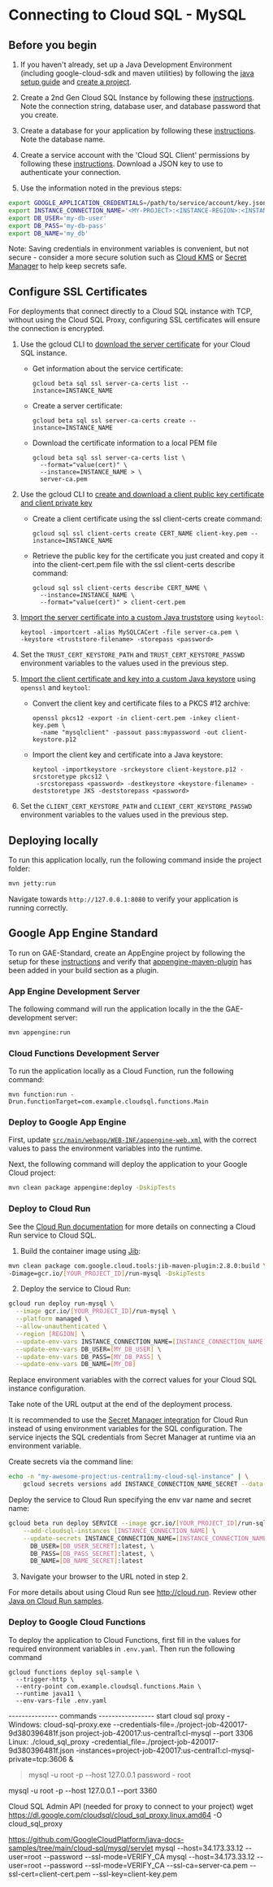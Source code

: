 # Connecting to Cloud SQL - MySQL

## Before you begin

1. If you haven't already, set up a Java Development Environment (including google-cloud-sdk and
maven utilities) by following the [java setup guide](https://cloud.google.com/java/docs/setup) and
[create a project](https://cloud.google.com/resource-manager/docs/creating-managing-projects#creating_a_project).

1. Create a 2nd Gen Cloud SQL Instance by following these
[instructions](https://cloud.google.com/sql/docs/mysql/create-instance). Note the connection string,
database user, and database password that you create.

1. Create a database for your application by following these
[instructions](https://cloud.google.com/sql/docs/mysql/create-manage-databases). Note the database
name.

1. Create a service account with the 'Cloud SQL Client' permissions by following these
[instructions](https://cloud.google.com/sql/docs/mysql/connect-external-app#4_if_required_by_your_authentication_method_create_a_service_account).
Download a JSON key to use to authenticate your connection.

1. Use the information noted in the previous steps:
```bash
export GOOGLE_APPLICATION_CREDENTIALS=/path/to/service/account/key.json
export INSTANCE_CONNECTION_NAME='<MY-PROJECT>:<INSTANCE-REGION>:<INSTANCE-NAME>'
export DB_USER='my-db-user'
export DB_PASS='my-db-pass'
export DB_NAME='my_db'
```
Note: Saving credentials in environment variables is convenient, but not secure - consider a more
secure solution such as [Cloud KMS](https://cloud.google.com/kms/) or [Secret Manager](https://cloud.google.com/secret-manager/) to help keep secrets safe.

## Configure SSL Certificates
For deployments that connect directly to a Cloud SQL instance with TCP,
without using the Cloud SQL Proxy,
configuring SSL certificates will ensure the connection is encrypted. 
1. Use the gcloud CLI to [download the server certificate](https://cloud.google.com/sql/docs/mysql/configure-ssl-instance#server-certs) for your Cloud SQL instance.
    - Get information about the service certificate:
        ```
        gcloud beta sql ssl server-ca-certs list --instance=INSTANCE_NAME
        ```
    - Create a server certificate:
        ```
        gcloud beta sql ssl server-ca-certs create --instance=INSTANCE_NAME
        ```
    - Download the certificate information to a local PEM file
        ```
        gcloud beta sql ssl server-ca-certs list \
          --format="value(cert)" \
          --instance=INSTANCE_NAME > \
          server-ca.pem
        ```

1. Use the gcloud CLI to [create and download a client public key certificate and client private key](https://cloud.google.com/sql/docs/mysql/configure-ssl-instance#client-certs)
    - Create a client certificate using the ssl client-certs create command:
        ```
        gcloud sql ssl client-certs create CERT_NAME client-key.pem --instance=INSTANCE_NAME
        ```
    - Retrieve the public key for the certificate you just created and copy it into the client-cert.pem file with the ssl client-certs describe command:
        ```
        gcloud sql ssl client-certs describe CERT_NAME \
          --instance=INSTANCE_NAME \
          --format="value(cert)" > client-cert.pem
        ```
1. [Import the server certificate into a custom Java truststore](https://dev.mysql.com/doc/connector-j/8.0/en/connector-j-reference-using-ssl.html) using `keytool`:
      ```
      keytool -importcert -alias MySQLCACert -file server-ca.pem \
    -keystore <truststore-filename> -storepass <password>
      ```  
1. Set the `TRUST_CERT_KEYSTORE_PATH` and `TRUST_CERT_KEYSTORE_PASSWD` environment variables to the values used in the previous step.
1. [Import the client certificate and key into a custom Java keystore](https://dev.mysql.com/doc/connector-j/8.0/en/connector-j-reference-using-ssl.html) using `openssl` and `keytool`:
    - Convert the client key and certificate files to a PKCS #12 archive:
        ```
        openssl pkcs12 -export -in client-cert.pem -inkey client-key.pem \
          -name "mysqlclient" -passout pass:mypassword -out client-keystore.p12
        ```
    - Import the client key and certificate into a Java keystore:
       ```
       keytool -importkeystore -srckeystore client-keystore.p12 -srcstoretype pkcs12 \
        -srcstorepass <password> -destkeystore <keystore-filename> -deststoretype JKS -deststorepass <password>
       ```
1. Set the `CLIENT_CERT_KEYSTORE_PATH` and `CLIENT_CERT_KEYSTORE_PASSWD` environment variables to the values used in the previous step.
## Deploying locally

To run this application locally, run the following command inside the project folder:

```bash
mvn jetty:run
```

Navigate towards `http://127.0.0.1:8080` to verify your application is running correctly.

## Google App Engine Standard

To run on GAE-Standard, create an AppEngine project by following the setup for these
[instructions](https://cloud.google.com/appengine/docs/standard/java/quickstart#before-you-begin)
and verify that
[appengine-maven-plugin](https://cloud.google.com/java/docs/setup#optional_install_maven_or_gradle_plugin_for_app_engine)
 has been added in your build section as a plugin.


### App Engine Development Server

The following command will run the application locally in the the GAE-development server:
```bash
mvn appengine:run
```

### Cloud Functions Development Server
To run the application locally as a Cloud Function, run the following command:
```
mvn function:run -Drun.functionTarget=com.example.cloudsql.functions.Main
```

### Deploy to Google App Engine

First, update [`src/main/webapp/WEB-INF/appengine-web.xml`](src/main/webapp/WEB-INF/appengine-web.xml)
with the correct values to pass the environment variables into the runtime.

Next, the following command will deploy the application to your Google Cloud project:
```bash
mvn clean package appengine:deploy -DskipTests
```

### Deploy to Cloud Run

See the [Cloud Run documentation](https://cloud.google.com/run/docs/configuring/connect-cloudsql)
for more details on connecting a Cloud Run service to Cloud SQL.

1. Build the container image using [Jib](https://cloud.google.com/java/getting-started/jib):

  ```sh
mvn clean package com.google.cloud.tools:jib-maven-plugin:2.8.0:build \
 -Dimage=gcr.io/[YOUR_PROJECT_ID]/run-mysql -DskipTests
  ```

2. Deploy the service to Cloud Run:

  ```sh
  gcloud run deploy run-mysql \
    --image gcr.io/[YOUR_PROJECT_ID]/run-mysql \
    --platform managed \
    --allow-unauthenticated \
    --region [REGION] \
    --update-env-vars INSTANCE_CONNECTION_NAME=[INSTANCE_CONNECTION_NAME] \
    --update-env-vars DB_USER=[MY_DB_USER] \
    --update-env-vars DB_PASS=[MY_DB_PASS] \
    --update-env-vars DB_NAME=[MY_DB]
  ```

  Replace environment variables with the correct values for your Cloud SQL
  instance configuration.

  Take note of the URL output at the end of the deployment process.

  It is recommended to use the [Secret Manager integration](https://cloud.google.com/run/docs/configuring/secrets) for Cloud Run instead
  of using environment variables for the SQL configuration. The service injects the SQL credentials from
  Secret Manager at runtime via an environment variable.

  Create secrets via the command line:
  ```sh
  echo -n "my-awesome-project:us-central1:my-cloud-sql-instance" | \
      gcloud secrets versions add INSTANCE_CONNECTION_NAME_SECRET --data-file=-
  ```

  Deploy the service to Cloud Run specifying the env var name and secret name:
  ```sh
  gcloud beta run deploy SERVICE --image gcr.io/[YOUR_PROJECT_ID]/run-sql \
      --add-cloudsql-instances [INSTANCE_CONNECTION_NAME] \
      --update-secrets INSTANCE_CONNECTION_NAME=[INSTANCE_CONNECTION_NAME_SECRET]:latest,\
        DB_USER=[DB_USER_SECRET]:latest, \
        DB_PASS=[DB_PASS_SECRET]:latest, \
        DB_NAME=[DB_NAME_SECRET]:latest
  ```

3. Navigate your browser to the URL noted in step 2.

  For more details about using Cloud Run see http://cloud.run.
  Review other [Java on Cloud Run samples](../../../run/).

### Deploy to Google Cloud Functions

To deploy the application to Cloud Functions, first fill in the values for required environment variables in `.env.yaml`. Then run the following command
```
gcloud functions deploy sql-sample \
  --trigger-http \
  --entry-point com.example.cloudsql.functions.Main \
  --runtime java11 \
  --env-vars-file .env.yaml
```

--------------- commands -----------------
start cloud sql proxy - 
Windows:
cloud-sql-proxy.exe --credentials-file=./project-job-420017-9d380396481f.json project-job-420017:us-central1:cl-mysql --port 3306
Linux:
./cloud_sql_proxy -credential_file=./project-job-420017-9d380396481f.json -instances=project-job-420017:us-central1:cl-mysql-private=tcp:3606 &

>mysql -u root -p --host 127.0.0.1
password - root

mysql -u root -p --host 127.0.0.1 --port 3360

 Cloud SQL Admin API (needed for proxy to connect to your project)
wget https://dl.google.com/cloudsql/cloud_sql_proxy.linux.amd64 -O cloud_sql_proxy


https://github.com/GoogleCloudPlatform/java-docs-samples/tree/main/cloud-sql/mysql/servlet
mysql --host=34.173.33.12 --user=root --password --ssl-mode=VERIFY_CA
mysql --host=34.173.33.12 --user=root --password --ssl-mode=VERIFY_CA --ssl-ca=server-ca.pem --ssl-cert=client-cert.pem --ssl-key=client-key.pem
